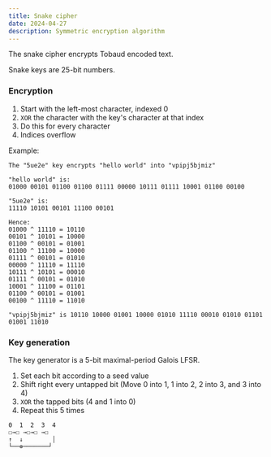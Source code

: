 ```yaml
---
title: Snake cipher
date: 2024-04-27
description: Symmetric encryption algorithm
---
```


The snake cipher encrypts Tobaud encoded text.

Snake keys are 25-bit numbers.

### Encryption

1. Start with the left-most character, indexed 0
2. `XOR` the character with the key's character at that index
3. Do this for every character
4. Indices overflow

Example:
```
The "5ue2e" key encrypts "hello world" into "vpipj5bjmiz"

"hello world" is:
01000 00101 01100 01100 01111 00000 10111 01111 10001 01100 00100

"5ue2e" is: 
11110 10101 00101 11100 00101

Hence:
01000 ^ 11110 = 10110
00101 ^ 10101 = 10000
01100 ^ 00101 = 01001
01100 ^ 11100 = 10000
01111 ^ 00101 = 01010
00000 ^ 11110 = 11110
10111 ^ 10101 = 00010
01111 ^ 00101 = 01010
10001 ^ 11100 = 01101
01100 ^ 00101 = 01001
00100 ^ 11110 = 11010 ​

"vpipj5bjmiz" is 10110 10000 01001 10000 01010 11110 00010 01010 01101 01001 11010

```


### Key generation

The key generator is a 5-bit maximal-period Galois LFSR.

1. Set each bit according to a seed value
2. Shift right every untapped bit (Move 0 into 1, 1 into 2, 2 into 3, and 3 into 4)
3. `XOR` the tapped bits (4 and 1 into 0)
4. Repeat this 5 times

``` 
0  1  2  3  4
☐→☐ →☐→☐ →☐ 
↑  ↓        │
└──⊕───────┘

```
